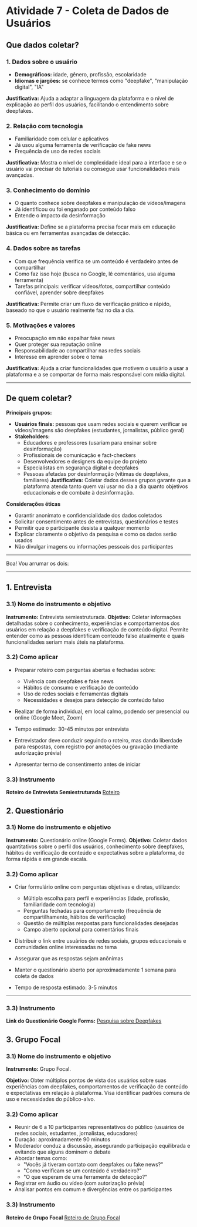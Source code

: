 # Atividade 7 - Coleta de Dados de Usuários

## **Que dados coletar?**

### **1. Dados sobre o usuário**
* **Demográficos:** idade, gênero, profissão, escolaridade
* **Idiomas e jargões:** se conhece termos como "deepfake", "manipulação digital", "IA"

**Justificativa:** Ajuda a adaptar a linguagem da plataforma e o nível de explicação ao perfil dos usuários, facilitando o entendimento sobre deepfakes.

### **2. Relação com tecnologia**
* Familiaridade com celular e aplicativos
* Já usou alguma ferramenta de verificação de fake news
* Frequência de uso de redes sociais

**Justificativa:** Mostra o nível de complexidade ideal para a interface e se o usuário vai precisar de tutoriais ou consegue usar funcionalidades mais avançadas.

### **3. Conhecimento do domínio**
* O quanto conhece sobre deepfakes e manipulação de vídeos/imagens
* Já identificou ou foi enganado por conteúdo falso
* Entende o impacto da desinformação

**Justificativa:** Define se a plataforma precisa focar mais em educação básica ou em ferramentas avançadas de detecção.

### **4. Dados sobre as tarefas**
* Com que frequência verifica se um conteúdo é verdadeiro antes de compartilhar
* Como faz isso hoje (busca no Google, lê comentários, usa alguma ferramenta)
* Tarefas principais: verificar vídeos/fotos, compartilhar conteúdo confiável, aprender sobre deepfakes

**Justificativa:** Permite criar um fluxo de verificação prático e rápido, baseado no que o usuário realmente faz no dia a dia.

### **5. Motivações e valores**
* Preocupação em não espalhar fake news
* Quer proteger sua reputação online
* Responsabilidade ao compartilhar nas redes sociais
* Interesse em aprender sobre o tema

**Justificativa:** Ajuda a criar funcionalidades que motivem o usuário a usar a plataforma e a se comportar de forma mais responsável com mídia digital.

---

## **De quem coletar?**

**Principais grupos:**
* **Usuários finais:** pessoas que usam redes sociais e querem verificar se vídeos/imagens são deepfakes (estudantes, jornalistas, público geral)
* **Stakeholders:**
   * Educadores e professores (usariam para ensinar sobre desinformação)
   * Profissionais de comunicação e fact-checkers
   * Desenvolvedores e designers da equipe do projeto
   * Especialistas em segurança digital e deepfakes
   * Pessoas afetadas por desinformação (vítimas de deepfakes, familiares)
**Justificativa:** Coletar dados desses grupos garante que a plataforma atenda tanto quem vai usar no dia a dia quanto objetivos educacionais e de combate à desinformação.

**Considerações éticas**

- Garantir anonimato e confidencialidade dos dados coletados
- Solicitar consentimento antes de entrevistas, questionários e testes
- Permitir que o participante desista a qualquer momento
- Explicar claramente o objetivo da pesquisa e como os dados serão usados
- Não divulgar imagens ou informações pessoais dos participantes

---
Boa! Vou arrumar os dois:

---

## **1. Entrevista**

### **3.1) Nome do instrumento e objetivo**

**Instrumento:** Entrevista semiestruturada.
**Objetivo:** Coletar informações detalhadas sobre o conhecimento, experiências e comportamentos dos usuários em relação a deepfakes e verificação de conteúdo digital. Permite entender como as pessoas identificam conteúdo falso atualmente e quais funcionalidades seriam mais úteis na plataforma.

### **3.2) Como aplicar**

* Preparar roteiro com perguntas abertas e fechadas sobre:
   * Vivência com deepfakes e fake news
   * Hábitos de consumo e verificação de conteúdo
   * Uso de redes sociais e ferramentas digitais
   * Necessidades e desejos para detecção de conteúdo falso

* Realizar de forma individual, em local calmo, podendo ser presencial ou online (Google Meet, Zoom)
* Tempo estimado: 30-45 minutos por entrevista
* Entrevistador deve conduzir seguindo o roteiro, mas dando liberdade para respostas, com registro por anotações ou gravação (mediante autorização prévia)
* Apresentar termo de consentimento antes de iniciar

### **3.3) Instrumento**
**Roteiro de Entrevista Semiestruturada**
[Roteiro](outros/entrevista-semiestruturada.md)

## **2. Questionário**

### **3.1) Nome do instrumento e objetivo**

**Instrumento:** Questionário online (Google Forms).
**Objetivo:** Coletar dados quantitativos sobre o perfil dos usuários, conhecimento sobre deepfakes, hábitos de verificação de conteúdo e expectativas sobre a plataforma, de forma rápida e em grande escala.

### **3.2) Como aplicar**

* Criar formulário online com perguntas objetivas e diretas, utilizando:
   * Múltipla escolha para perfil e experiências (idade, profissão, familiaridade com tecnologia)
   * Perguntas fechadas para comportamento (frequência de compartilhamento, hábitos de verificação)
   * Questão de múltiplas respostas para funcionalidades desejadas
   * Campo aberto opcional para comentários finais

* Distribuir o link entre usuários de redes sociais, grupos educacionais e comunidades online interessadas no tema
* Assegurar que as respostas sejam anônimas
* Manter o questionário aberto por aproximadamente 1 semana para coleta de dados
* Tempo de resposta estimado: 3-5 minutos

---

### **3.3) Instrumento**

**Link do Questionário Google Forms:**
[Pesquisa sobre Deepfakes](https://docs.google.com/forms/d/e/1FAIpQLSfvLswO4DXrrkRslj4UEWpIezybilLinwEK1Q9yz7bwbKSX0Q/viewform)

## **3. Grupo Focal**

### **3.1) Nome do instrumento e objetivo**

**Instrumento:** Grupo Focal.

**Objetivo:** Obter múltiplos pontos de vista dos usuários sobre suas experiências com deepfakes, comportamentos de verificação de conteúdo e expectativas em relação à plataforma. Visa identificar padrões comuns de uso e necessidades do público-alvo.


### **3.2) Como aplicar**

* Reunir de 6 a 10 participantes representativos do público (usuários de redes sociais, estudantes, jornalistas, educadores)
* Duração: aproximadamente 90 minutos
* Moderador conduz a discussão, assegurando participação equilibrada e evitando que alguns dominem o debate
* Abordar temas como:
   * "Vocês já tiveram contato com deepfakes ou fake news?"
   * "Como verificam se um conteúdo é verdadeiro?"
   * "O que esperam de uma ferramenta de detecção?"
* Registrar em áudio ou vídeo (com autorização prévia)
* Analisar pontos em comum e divergências entre os participantes

### **3.3) Instrumento**
**Roteiro de Grupo Focal**
[Roteiro de Grupo Focal](outros/roteiro-grupo-focal.md)

